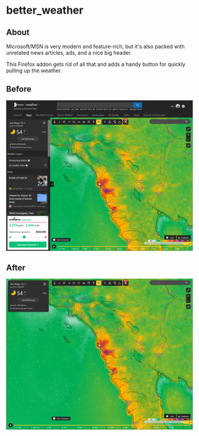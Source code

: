 # better_weather

## About
Microsoft/MSN is very modern and feature-rich, but it's also packed with unrelated news articles, ads, and a nice big header.

This Firefox addon gets rid of all that and adds a handy button for quickly pulling up the weather.

## Before
![Before](misc/before.png)

## After
![After](misc/after.png)